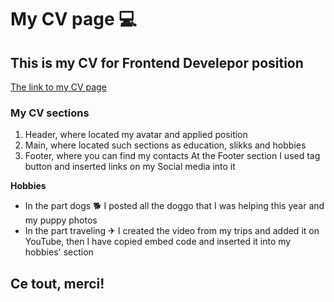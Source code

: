 # My CV page 💻
## This is my CV for Frontend Develepor position
[The link to my CV page](https://vikamnv.github.io/CV/)
### My CV sections
1. Header, where located my avatar and applied position 
2. Main, where located such sections as education, slikks and hobbies
3. Footer, where you can find my contacts
At the Footer section I used tag button and inserted links on my Social media into it

**Hobbies**
- In the part dogs 🐕 I posted all the doggo that I was helping this year and my puppy photos
- In the part traveling ✈ I created the video from my trips and added it on YouTube, then I have copied embed code and inserted it into my hobbies' section 
## Ce tout, merci!
